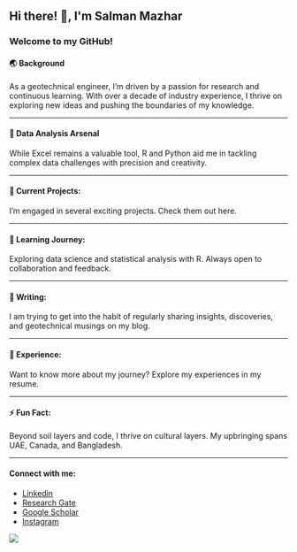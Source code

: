 ## Hi there! 👋, I'm Salman Mazhar

### Welcome to my GitHub!

#### 🌏 Background

As a geotechnical engineer, I’m driven by a passion for research and
continuous learning. With over a decade of industry experience, I thrive
on exploring new ideas and pushing the boundaries of my knowledge.

------------------------------------------------------------------------

#### 🚀 Data Analysis Arsenal

While Excel remains a valuable tool, R and Python aid me in tackling
complex data challenges with precision and creativity.

------------------------------------------------------------------------

#### 🔭 Current Projects:

I’m engaged in several exciting projects. Check them out here.

------------------------------------------------------------------------

#### 🌱 Learning Journey:

Exploring data science and statistical analysis with R. Always open to
collaboration and feedback.

------------------------------------------------------------------------

#### 📝 Writing:

I am trying to get into the habit of regularly sharing insights,
discoveries, and geotechnical musings on my blog.

------------------------------------------------------------------------

#### 📄 Experience:

Want to know more about my journey? Explore my experiences in my resume.

------------------------------------------------------------------------

#### ⚡ Fun Fact:

Beyond soil layers and code, I thrive on cultural layers. My upbringing
spans UAE, Canada, and Bangladesh.

------------------------------------------------------------------------

#### Connect with me:

-   [Linkedin](https://linkedin.com/in/smazzhar)
-   [Research Gate](https://www.researchgate.net/profile/Salman-Mazhar)
-   [Google
    Scholar](https://scholar.google.com/citations?user=AIrKBUgAAAAJ&hl=en)
-   [Instagram](https://instagram.com/smazzhar)



<img src="https://komarev.com/ghpvc/?username=mazzhar&amp;label=Profile%20views&amp;color=0e75b6&amp;style=flat"/>
